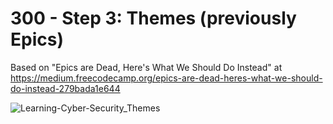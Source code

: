 # 300 - Step 3: Themes (previously Epics)

Based on "Epics are Dead, Here's What We Should Do Instead" at https://medium.freecodecamp.org/epics-are-dead-heres-what-we-should-do-instead-279bada1e644

![Learning-Cyber-Security_Themes](https://github.com/user-attachments/assets/fde4fba2-915d-497b-8f7f-a41868395897)

